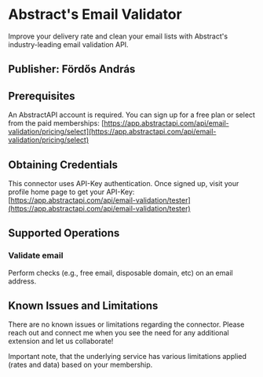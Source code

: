# Abstract's Email Validator
Improve your delivery rate and clean your email lists with Abstract's industry-leading email validation API.

## Publisher: Fördős András

## Prerequisites
An AbstractAPI account is required. You can sign up for a free plan or select from the paid memberships: [https://app.abstractapi.com/api/email-validation/pricing/select](https://app.abstractapi.com/api/email-validation/pricing/select)

## Obtaining Credentials
This connector uses API-Key authentication. Once signed up, visit your profile home page to get your API-Key: [https://app.abstractapi.com/api/email-validation/tester](https://app.abstractapi.com/api/email-validation/tester)

## Supported Operations

### Validate email
Perform checks (e.g., free email, disposable domain, etc) on an email address.

## Known Issues and Limitations

There are no known issues or limitations regarding the connector.
Please reach out and connect me when you see the need for any additional extension and let us collaborate!

Important note, that the underlying service has various limitations applied (rates and data) based on your membership.
